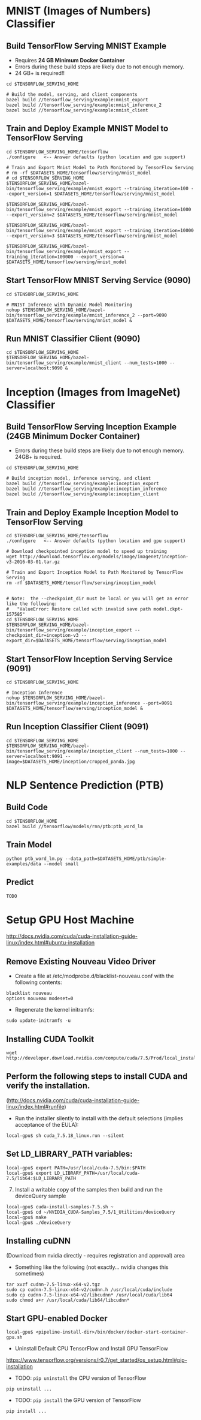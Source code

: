 # MNIST (Images of Numbers) Classifier
## Build TensorFlow Serving MNIST Example 
* Requires **24 GB Minimum Docker Container**
* Errors during these build steps are likely due to not enough memory.  
* 24 GB+ is required!!
```
cd $TENSORFLOW_SERVING_HOME

# Build the model, serving, and client components
bazel build //tensorflow_serving/example:mnist_export
bazel build //tensorflow_serving/example:mnist_inference_2
bazel build //tensorflow_serving/example:mnist_client
```

## Train and Deploy Example MNIST Model to TensorFlow Serving
```
cd $TENSORFLOW_SERVING_HOME/tensorflow
./configure   <-- Answer defaults (python location and gpu support)

# Train and Export Mnist Model to Path Monitored by TensorFlow Serving
# rm -rf $DATASETS_HOME/tensorflow/serving/mnist_model
# cd $TENSORFLOW_SERVING_HOME
$TENSORFLOW_SERVING_HOME/bazel-bin/tensorflow_serving/example/mnist_export --training_iteration=100 --export_version=1 $DATASETS_HOME/tensorflow/serving/mnist_model

$TENSORFLOW_SERVING_HOME/bazel-bin/tensorflow_serving/example/mnist_export --training_iteration=1000 --export_version=2 $DATASETS_HOME/tensorflow/serving/mnist_model

$TENSORFLOW_SERVING_HOME/bazel-bin/tensorflow_serving/example/mnist_export --training_iteration=10000 --export_version=3 $DATASETS_HOME/tensorflow/serving/mnist_model

$TENSORFLOW_SERVING_HOME/bazel-bin/tensorflow_serving/example/mnist_export --training_iteration=100000 --export_version=4 $DATASETS_HOME/tensorflow/serving/mnist_model
```

## Start TensorFlow MNIST Serving Service (9090)
```
cd $TENSORFLOW_SERVING_HOME

# MNIST Inference with Dynamic Model Monitoring
nohup $TENSORFLOW_SERVING_HOME/bazel-bin/tensorflow_serving/example/mnist_inference_2 --port=9090 $DATASETS_HOME/tensorflow/serving/mnist_model &
```

## Run MNIST Classifier Client (9090)
```
cd $TENSORFLOW_SERVING_HOME
$TENSORFLOW_SERVING_HOME/bazel-bin/tensorflow_serving/example/mnist_client --num_tests=1000 --server=localhost:9090 &
```

# Inception (Images from ImageNet) Classifier
## Build TensorFlow Serving Inception Example (24GB Minimum Docker Container)
* Errors during these build steps are likely due to not enough memory.  24GB+ is required.
```
cd $TENSORFLOW_SERVING_HOME

# Build inception model, inference serving, and client 
bazel build //tensorflow_serving/example:inception_export
bazel build //tensorflow_serving/example:inception_inference
bazel build //tensorflow_serving/example:inception_client
```

## Train and Deploy Example Inception Model to TensorFlow Serving
```
cd $TENSORFLOW_SERVING_HOME/tensorflow
./configure   <-- Answer defaults (python location and gpu support)

# Download checkpointed inception model to speed up training
wget http://download.tensorflow.org/models/image/imagenet/inception-v3-2016-03-01.tar.gz

# Train and Export Inception Model to Path Monitored by TensorFlow Serving
rm -rf $DATASETS_HOME/tensorflow/serving/inception_model


# Note:  the --checkpoint_dir must be local or you will get an error like the following:
#   "ValueError: Restore called with invalid save path model.ckpt-157585"
cd $TENSORFLOW_SERVING_HOME
$TENSORFLOW_SERVING_HOME/bazel-bin/tensorflow_serving/example/inception_export --checkpoint_dir=inception-v3 --export_dir=$DATASETS_HOME/tensorflow/serving/inception_model
```

## Start TensorFlow Inception Serving Service (9091)
```
cd $TENSORFLOW_SERVING_HOME

# Inception Inference
nohup $TENSORFLOW_SERVING_HOME/bazel-bin/tensorflow_serving/example/inception_inference --port=9091 $DATASETS_HOME/tensorflow/serving/inception_model &
```

## Run Inception Classifier Client (9091)
```
cd $TENSORFLOW_SERVING_HOME
$TENSORFLOW_SERVING_HOME/bazel-bin/tensorflow_serving/example/inception_client --num_tests=1000 --server=localhost:9091 --image=$DATASETS_HOME/inception/cropped_panda.jpg
```

# NLP Sentence Prediction (PTB)
## Build Code
```
cd $TENSORFLOW_HOME
bazel build //tensorflow/models/rnn/ptb:ptb_word_lm
```

## Train Model
```
python ptb_word_lm.py --data_path=$DATASETS_HOME/ptb/simple-examples/data --model small
```

## Predict
```
TODO
```

# Setup GPU Host Machine

http://docs.nvidia.com/cuda/cuda-installation-guide-linux/index.html#ubuntu-installation

## Remove Existing Nouveau Video Driver
* Create a file at /etc/modprobe.d/blacklist-nouveau.conf with the following contents:
```
blacklist nouveau
options nouveau modeset=0
```

* Regenerate the kernel initramfs:
```
sudo update-initramfs -u
```

## Installing CUDA Toolkit
```
wget http://developer.download.nvidia.com/compute/cuda/7.5/Prod/local_installers/cuda_7.5.18_linux.run
```

## Perform the following steps to install CUDA and verify the installation.

(http://docs.nvidia.com/cuda/cuda-installation-guide-linux/index.html#runfile)

* Run the installer silently to install with the default selections (implies acceptance of
the EULA):
```
local-gpu$ sh cuda_7.5.18_linux.run --silent
```

## Set LD_LIBRARY_PATH variables:
```
local-gpu$ export PATH=/usr/local/cuda-7.5/bin:$PATH
local-gpu$ export LD_LIBRARY_PATH=/usr/local/cuda-7.5/lib64:$LD_LIBRARY_PATH
```

7. Install a writable copy of the samples then build and run the deviceQuery sample
```
local-gpu$ cuda-install-samples-7.5.sh ~
local-gpu$ cd ~/NVIDIA_CUDA-Samples_7.5/1_Utilities/deviceQuery
local-gpu$ make
local-gpu$ ./deviceQuery
```

## Installing cuDNN

(Download from nvidia directly - requires registration and approval) area 

* Something like the following (not exactly... nvidia changes this sometimes)
```
tar xvzf cudnn-7.5-linux-x64-v2.tgz
sudo cp cudnn-7.5-linux-x64-v2/cudnn.h /usr/local/cuda/include
sudo cp cudnn-7.5-linux-x64-v2/libcudnn* /usr/local/cuda/lib64
sudo chmod a+r /usr/local/cuda/lib64/libcudnn*
```

## Start GPU-enabled Docker
```
local-gpu$ <pipeline-install-dir>/bin/docker/docker-start-container-gpu.sh
```
* Uninstall Default CPU TensorFlow and Install GPU TensorFlow

https://www.tensorflow.org/versions/r0.7/get_started/os_setup.html#pip-installation

* TODO:  `pip uninstall` the CPU version of TensorFlow
```
pip uninstall ...
``` 
* TODO:  `pip install` the GPU version of TensorFlow
```
pip install ...
```